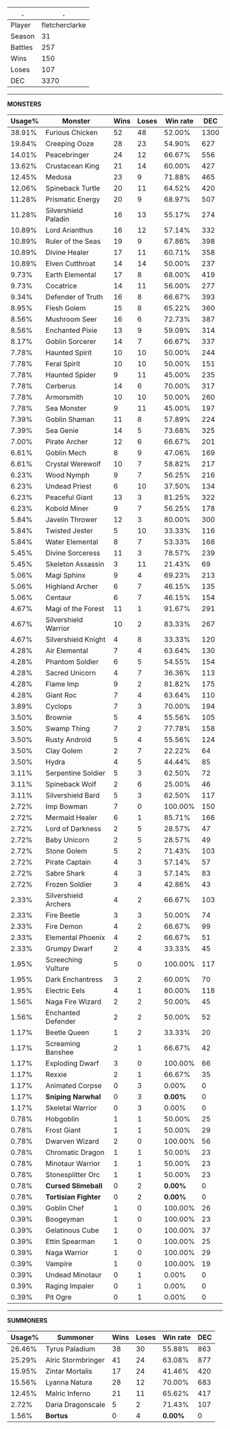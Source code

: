 .|.
|-|-
Player|fletcherclarke
Season|31
Battles|257
Wins|150
Loses|107
DEC|3370

---
**MONSTERS**

Usage%|Monster|Wins|Loses|Win rate|DEC|
-|-|-|-|-|-|
38.91%|Furious Chicken|52|48|52.00%|1300|
19.84%|Creeping Ooze|28|23|54.90%|627|
14.01%|Peacebringer|24|12|66.67%|556|
13.62%|Crustacean King|21|14|60.00%|427|
12.45%|Medusa|23|9|71.88%|465|
12.06%|Spineback Turtle|20|11|64.52%|420|
11.28%|Prismatic Energy|20|9|68.97%|507|
11.28%|Silvershield Paladin|16|13|55.17%|274|
10.89%|Lord Arianthus|16|12|57.14%|332|
10.89%|Ruler of the Seas|19|9|67.86%|398|
10.89%|Divine Healer|17|11|60.71%|358|
10.89%|Elven Cutthroat|14|14|50.00%|237|
9.73%|Earth Elemental|17|8|68.00%|419|
9.73%|Cocatrice|14|11|56.00%|277|
9.34%|Defender of Truth|16|8|66.67%|393|
8.95%|Flesh Golem|15|8|65.22%|360|
8.56%|Mushroom Seer|16|6|72.73%|387|
8.56%|Enchanted Pixie|13|9|59.09%|314|
8.17%|Goblin Sorcerer|14|7|66.67%|337|
7.78%|Haunted Spirit|10|10|50.00%|244|
7.78%|Feral Spirit|10|10|50.00%|151|
7.78%|Haunted Spider|9|11|45.00%|235|
7.78%|Cerberus|14|6|70.00%|317|
7.78%|Armorsmith|10|10|50.00%|260|
7.78%|Sea Monster|9|11|45.00%|197|
7.39%|Goblin Shaman|11|8|57.89%|224|
7.39%|Sea Genie|14|5|73.68%|325|
7.00%|Pirate Archer|12|6|66.67%|201|
6.61%|Goblin Mech|8|9|47.06%|169|
6.61%|Crystal Werewolf|10|7|58.82%|217|
6.23%|Wood Nymph|9|7|56.25%|216|
6.23%|Undead Priest|6|10|37.50%|134|
6.23%|Peaceful Giant|13|3|81.25%|322|
6.23%|Kobold Miner|9|7|56.25%|178|
5.84%|Javelin Thrower|12|3|80.00%|300|
5.84%|Twisted Jester|5|10|33.33%|116|
5.84%|Water Elemental|8|7|53.33%|168|
5.45%|Divine Sorceress|11|3|78.57%|239|
5.45%|Skeleton Assassin|3|11|21.43%|69|
5.06%|Magi Sphinx|9|4|69.23%|213|
5.06%|Highland Archer|6|7|46.15%|135|
5.06%|Centaur|6|7|46.15%|154|
4.67%|Magi of the Forest|11|1|91.67%|291|
4.67%|Silvershield Warrior|10|2|83.33%|267|
4.67%|Silvershield Knight|4|8|33.33%|120|
4.28%|Air Elemental|7|4|63.64%|130|
4.28%|Phantom Soldier|6|5|54.55%|154|
4.28%|Sacred Unicorn|4|7|36.36%|113|
4.28%|Flame Imp|9|2|81.82%|175|
4.28%|Giant Roc|7|4|63.64%|110|
3.89%|Cyclops|7|3|70.00%|194|
3.50%|Brownie|5|4|55.56%|105|
3.50%|Swamp Thing|7|2|77.78%|158|
3.50%|Rusty Android|5|4|55.56%|124|
3.50%|Clay Golem|2|7|22.22%|64|
3.50%|Hydra|4|5|44.44%|85|
3.11%|Serpentine Soldier|5|3|62.50%|72|
3.11%|Spineback Wolf|2|6|25.00%|46|
3.11%|Silvershield Bard|5|3|62.50%|117|
2.72%|Imp Bowman|7|0|100.00%|150|
2.72%|Mermaid Healer|6|1|85.71%|166|
2.72%|Lord of Darkness|2|5|28.57%|47|
2.72%|Baby Unicorn|2|5|28.57%|49|
2.72%|Stone Golem|5|2|71.43%|103|
2.72%|Pirate Captain|4|3|57.14%|57|
2.72%|Sabre Shark|4|3|57.14%|83|
2.72%|Frozen Soldier|3|4|42.86%|43|
2.33%|Silvershield Archers|4|2|66.67%|103|
2.33%|Fire Beetle|3|3|50.00%|74|
2.33%|Fire Demon|4|2|66.67%|99|
2.33%|Elemental Phoenix|4|2|66.67%|51|
2.33%|Grumpy Dwarf|2|4|33.33%|45|
1.95%|Screeching Vulture|5|0|100.00%|117|
1.95%|Dark Enchantress|3|2|60.00%|70|
1.95%|Electric Eels|4|1|80.00%|118|
1.56%|Naga Fire Wizard|2|2|50.00%|45|
1.56%|Enchanted Defender|2|2|50.00%|52|
1.17%|Beetle Queen|1|2|33.33%|20|
1.17%|Screaming Banshee|2|1|66.67%|42|
1.17%|Exploding Dwarf|3|0|100.00%|66|
1.17%|Rexxie|2|1|66.67%|35|
1.17%|Animated Corpse|0|3|0.00%|0|
1.17%|**Sniping Narwhal**|0|3|**0.00%**|0|
1.17%|Skeletal Warrior|0|3|0.00%|0|
0.78%|Hobgoblin|1|1|50.00%|25|
0.78%|Frost Giant|1|1|50.00%|29|
0.78%|Dwarven Wizard|2|0|100.00%|56|
0.78%|Chromatic Dragon|1|1|50.00%|23|
0.78%|Minotaur Warrior|1|1|50.00%|23|
0.78%|Stonesplitter Orc|1|1|50.00%|23|
0.78%|**Cursed Slimeball**|0|2|**0.00%**|0|
0.78%|**Tortisian Fighter**|0|2|**0.00%**|0|
0.39%|Goblin Chef|1|0|100.00%|26|
0.39%|Boogeyman|1|0|100.00%|23|
0.39%|Gelatinous Cube|1|0|100.00%|37|
0.39%|Ettin Spearman|1|0|100.00%|25|
0.39%|Naga Warrior|1|0|100.00%|29|
0.39%|Vampire|1|0|100.00%|19|
0.39%|Undead Minotaur|0|1|0.00%|0|
0.39%|Raging Impaler|0|1|0.00%|0|
0.39%|Pit Ogre|0|1|0.00%|0|

---
**SUMMONERS**

Usage%|Summoner|Wins|Loses|Win rate|DEC|
-|-|-|-|-|-|
26.46%|Tyrus Paladium|38|30|55.88%|863|
25.29%|Alric Stormbringer|41|24|63.08%|877|
15.95%|Zintar Mortalis|17|24|41.46%|420|
15.56%|Lyanna Natura|28|12|70.00%|683|
12.45%|Malric Inferno|21|11|65.62%|417|
2.72%|Daria Dragonscale|5|2|71.43%|107|
1.56%|**Bortus**|0|4|**0.00%**|0|

